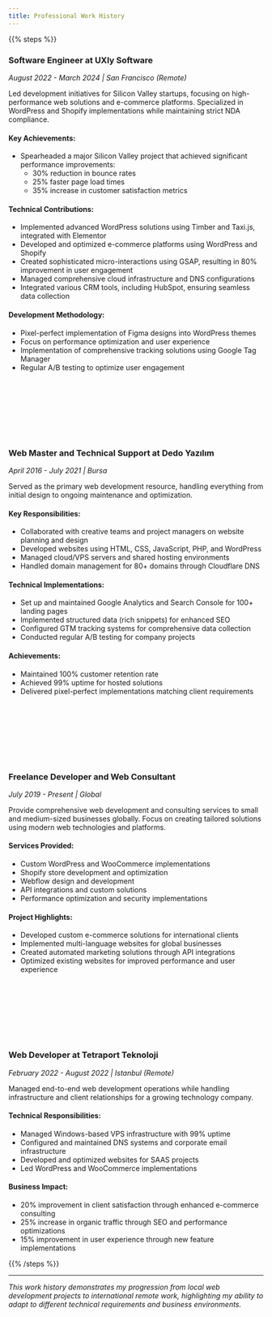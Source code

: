 ```yaml
---
title: Professional Work History
---
```

<style>

h3:not(:first-of-type):not(.s) {
    margin-top: 150px !important;
}

a.ltr\:hx-pl-4.rtl\:hx-pr-4.hx-inline-block.hx-text-gray-500.hover\:hx-text-gray-900.dark\:hx-text-gray-400.dark\:hover\:hx-text-gray-300.contrast-more\:hx-text-gray-900.contrast-more\:hx-underline.contrast-more\:dark\:hx-text-gray-50.hx-w-full.hx-break-words {
    margin-top: 30px;
}
p.hx-mb-4.hx-font-semibold.hx-tracking-tight {
    margin-bottom: -30px;
}

</style>

{{% steps %}}


### Software Engineer at UXly Software
*August 2022 - March 2024 | San Francisco (Remote)*

Led development initiatives for Silicon Valley startups, focusing on high-performance web solutions and e-commerce platforms. Specialized in WordPress and Shopify implementations while maintaining strict NDA compliance.

#### Key Achievements:
- Spearheaded a major Silicon Valley project that achieved significant performance improvements:
  - 30% reduction in bounce rates
  - 25% faster page load times
  - 35% increase in customer satisfaction metrics

#### Technical Contributions:
- Implemented advanced WordPress solutions using Timber and Taxi.js, integrated with Elementor
- Developed and optimized e-commerce platforms using WordPress and Shopify
- Created sophisticated micro-interactions using GSAP, resulting in 80% improvement in user engagement
- Managed comprehensive cloud infrastructure and DNS configurations
- Integrated various CRM tools, including HubSpot, ensuring seamless data collection

#### Development Methodology:
- Pixel-perfect implementation of Figma designs into WordPress themes
- Focus on performance optimization and user experience
- Implementation of comprehensive tracking solutions using Google Tag Manager
- Regular A/B testing to optimize user engagement


### Web Master and Technical Support at Dedo Yazılım
*April 2016 - July 2021 | Bursa*

Served as the primary web development resource, handling everything from initial design to ongoing maintenance and optimization.

#### Key Responsibilities:
- Collaborated with creative teams and project managers on website planning and design
- Developed websites using HTML, CSS, JavaScript, PHP, and WordPress
- Managed cloud/VPS servers and shared hosting environments
- Handled domain management for 80+ domains through Cloudflare DNS

#### Technical Implementations:
- Set up and maintained Google Analytics and Search Console for 100+ landing pages
- Implemented structured data (rich snippets) for enhanced SEO
- Configured GTM tracking systems for comprehensive data collection
- Conducted regular A/B testing for company projects

#### Achievements:
- Maintained 100% customer retention rate
- Achieved 99% uptime for hosted solutions
- Delivered pixel-perfect implementations matching client requirements

### Freelance Developer and Web Consultant
*July 2019 - Present | Global*

Provide comprehensive web development and consulting services to small and medium-sized businesses globally. Focus on creating tailored solutions using modern web technologies and platforms.

#### Services Provided:
- Custom WordPress and WooCommerce implementations
- Shopify store development and optimization
- Webflow design and development
- API integrations and custom solutions
- Performance optimization and security implementations

#### Project Highlights:
- Developed custom e-commerce solutions for international clients
- Implemented multi-language websites for global businesses
- Created automated marketing solutions through API integrations
- Optimized existing websites for improved performance and user experience


### Web Developer at Tetraport Teknoloji
*February 2022 - August 2022 | Istanbul (Remote)*

Managed end-to-end web development operations while handling infrastructure and client relationships for a growing technology company.

#### Technical Responsibilities:
- Managed Windows-based VPS infrastructure with 99% uptime
- Configured and maintained DNS systems and corporate email infrastructure
- Developed and optimized websites for SAAS projects
- Led WordPress and WooCommerce implementations

#### Business Impact:
- 20% improvement in client satisfaction through enhanced e-commerce consulting
- 25% increase in organic traffic through SEO and performance optimizations
- 15% improvement in user experience through new feature implementations

{{% /steps %}}

---

*This work history demonstrates my progression from local web development projects to international remote work, highlighting my ability to adapt to different technical requirements and business environments.*